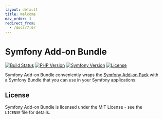 ```yaml
---
layout: default
title: Welcome
nav_order: 1
redirect_from:
  - /docs/7.0/
---
```


# Symfony Add-on Bundle

[![Build Status](https://github.com/darkwebdesign/symfony-addon-bundle/actions/workflows/build.yaml/badge.svg?branch=7.0)](https://github.com/darkwebdesign/symfony-addon-bundle/actions/workflows/build.yaml)
[![PHP Version](https://img.shields.io/badge/php-8.2%2B-777BB3.svg)](https://php.net/)
[![Symfony Version](https://img.shields.io/badge/symfony-7.0-93C74B.svg)](https://symfony.com/)
[![License](https://poser.pugx.org/darkwebdesign/symfony-addon-bundle/license?format=flat)](https://packagist.org/packages/darkwebdesign/symfony-addon-bundle)

Symfony Add-on Bundle conveniently wraps the [Symfony Add-on Pack](https://darkwebdesign.github.io/symfony-addon-pack/docs/7.0) with a Symfony Bundle that you can use
in your Symfony applications.

## License

Symfony Add-on Bundle is licensed under the MIT License - see the `LICENSE` file for details.
